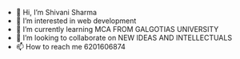 - 👋 Hi, I’m Shivani Sharma 
- 👀 I’m interested in web development 
- 🌱 I’m currently learning MCA FROM GALGOTIAS UNIVERSITY 
- 💞️ I’m looking to collaborate on NEW IDEAS AND INTELLECTUALS
- 📫 How to reach me 6201606874

<!---
sharma2001s/sharma2001s is a ✨ special ✨ repository because its `README.md` (this file) appears on your GitHub profile.
You can click the Preview link to take a look at your changes.
--->
